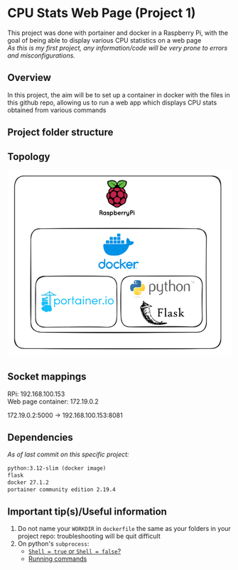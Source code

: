 # CPU Stats Web Page (Project 1)
This project was done with portainer and docker in a Raspberry Pi, with the goal of being able to display various CPU statistics on a web page \
*As this is my first project, any information/code will be very prone to errors and misconfigurations.*

## Overview
In this project, the aim will be to set up a container in docker with the files in this github repo, allowing us to run a web app which displays CPU stats obtained from various commands 

## Project folder structure


## Topology
![alt text](topology.png)

## Socket mappings
RPi: 192.168.100.153 \
Web page container: 172.19.0.2 

172.19.0.2:5000 -> 192.168.100.153:8081


## Dependencies
*As of last commit on this specific project:*
```
python:3.12-slim (docker image)
flask
docker 27.1.2
portainer community edition 2.19.4
```

## Important tip(s)/Useful information
1. Do not name your `WORKDIR` in `dockerfile` the same as your folders in your project repo: troubleshooting will be quit difficult
2. On python's `subprocess`: 
    * [`Shell = true` or `Shell = false`?](https://stackoverflow.com/questions/3172470/actual-meaning-of-shell-true-in-subprocess)
    * [Running commands](https://martinheinz.dev/blog/98)
